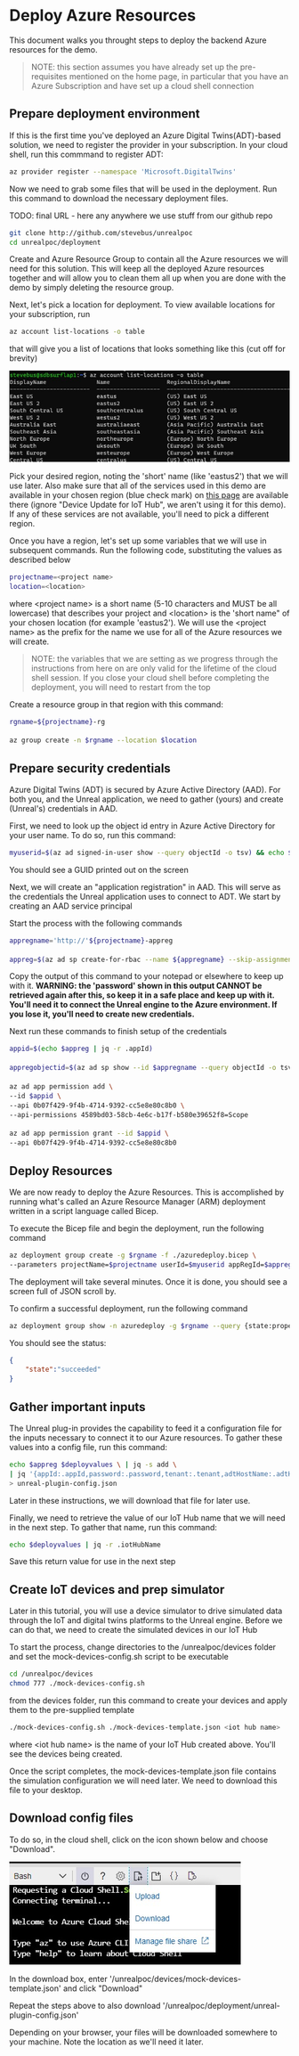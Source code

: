 # Deploy Azure Resources

This document walks you throught steps to deploy the backend Azure resources for the demo.

> NOTE:  this section assumes you have already set up the pre-requisites mentioned on the home page, in particular that you have an Azure Subscription and have set up a cloud shell connection

## Prepare deployment environment

If this is the first time you've deployed an Azure Digital Twins(ADT)-based solution, we need to register the provider in your subscription. In your cloud shell, run this commmand to register ADT:

```bash
az provider register --namespace 'Microsoft.DigitalTwins'
```

Now we need to grab some files that will be used in the deployment. Run this command to download the necessary deployment files.

TODO:  final URL - here any anywhere we use stuff from our github repo

``` bash
git clone http://github.com/stevebus/unrealpoc
cd unrealpoc/deployment
```

Create and Azure Resource Group to contain all the Azure resources we will need for this solution. This will keep all the deployed Azure resources together and will allow you to clean them all up when you are done with the demo by simply deleting the resource group.

Next, let's pick a location for deployment.  To view available locations for your subscription, run

``` bash
az account list-locations -o table
```

that will give you a list of locations that looks something like this (cut off for brevity)

![azure locations](../media/azure-locations.jpg)

Pick your desired region, noting the 'short' name (like 'eastus2') that we will use later.  Also make sure that all of the services used in this demo are available in your chosen region (blue check mark) on [this page](https://azure.microsoft.com/en-us/global-infrastructure/services/?products=functions,signalr-service,digital-twins,event-grid,iot-hub&regions=us-east,us-east-2,us-central,us-north-central,us-south-central,us-west-central,us-west,us-west-2,asia-pacific-east,asia-pacific-southeast,europe-north,europe-west) are available there (ignore "Device Update for IoT Hub", we aren't using it for this demo).  If any of these services are not available, you'll need to pick a different region.

Once you have a region, let's set up some variables that we will use in subsequent commands.  Run the following code, substituting the values as described below

```bash
projectname=<project name>
location=<location>
```

where \<project name> is a short name (5-10 characters and MUST be all lowercase) that describes your project and \<location> is the 'short name" of your chosen location (for example 'eastus2').  We will use the \<project name> as the prefix for the name we use for all of the Azure resources we will create.  

> NOTE:  the variables that we are setting as we progress through the instructions from here on are only valid for the lifetime of the cloud shell session. If you close your cloud shell before completing the deployment, you will need to restart from the top

Create a resource group in that region with this command:

```bash
rgname=${projectname}-rg

az group create -n $rgname --location $location
```

## Prepare security credentials

Azure Digital Twins (ADT) is secured by Azure Active Directory (AAD). For both you, and the Unreal application, we need to gather (yours) and create (Unreal's) credentials in AAD.

First, we need to look up the object id entry in Azure Active Directory for your user name.  To do so, run this command:

``` bash
myuserid=$(az ad signed-in-user show --query objectId -o tsv) && echo $myuserid
```

You should see a GUID printed out on the screen

Next, we will create an "application registration" in AAD. This will serve as the credentials the Unreal application uses to connect to ADT. We start by creating an AAD service principal

Start the process with the following commands

```bash
appregname='http://'${projectname}-appreg

appreg=$(az ad sp create-for-rbac --name ${appregname} --skip-assignment) && echo $appreg | jq
```

Copy the output of this command to your notepad or elsewhere to keep up with it.  __WARNING:  the 'password' shown in this output CANNOT be retrieved again after this, so keep it in a safe place and keep up with it. You'll need it to connect the Unreal engine to the Azure environment. If you lose it, you'll need to create new credentials.__

Next run these commands to finish setup of the credentials

```bash
appid=$(echo $appreg | jq -r .appId)

appregobjectid=$(az ad sp show --id $appregname --query objectId -o tsv) && echo $appregobjectid

az ad app permission add \
--id $appid \
--api 0b07f429-9f4b-4714-9392-cc5e8e80c8b0 \
--api-permissions 4589bd03-58cb-4e6c-b17f-b580e39652f8=Scope

az ad app permission grant --id $appid \
--api 0b07f429-9f4b-4714-9392-cc5e8e80c8b0
```

## Deploy Resources

We are now ready to deploy the Azure Resources. This is accomplished by running what's called an Azure Resource Manager (ARM) deployment written in a script language called Bicep.

To execute the Bicep file and begin the deployment, run the following command

```bash
az deployment group create -g $rgname -f ./azuredeploy.bicep \
--parameters projectName=$projectname userId=$myuserid appRegId=$appregobjectid
```

The deployment will take several minutes.  Once it is done, you should see a screen full of JSON scroll by.

To confirm a successful deployment, run the following command

```bash
az deployment group show -n azuredeploy -g $rgname --query {state:properties.provisioningState}
```

You should see the status:

```json
{
    "state":"succeeded"
}
```

## Gather important inputs

The Unreal plug-in provides the capability to feed it a configuration file for the inputs necessary to connect it to our Azure resources. To gather these values into a config file, run this command:

```bash
echo $appreg $deployvalues \ | jq -s add \
| jq '{appId:.appId,password:.password,tenant:.tenant,adtHostName:.adtHostName,signalRNegotiatePath:.signalRNegotiatePath}' \
> unreal-plugin-config.json

```

Later in these instructions, we will download that file for later use.

Finally, we need to retrieve the value of our IoT Hub name that we will need in the next step. To gather that name, run this command:

```bash
echo $deployvalues | jq -r .iotHubName
```

Save this return value for use in the next step

## Create IoT devices and prep simulator

Later in this tutorial, you will use a device simulator to drive simulated data through the IoT and digital twins platforms to the Unreal engine. Before we can do that, we need to create the simulated devices in our IoT Hub

To start the process, change directories to the /unrealpoc/devices folder and set the mock-devices-config.sh script to be executable

```bash
cd /unrealpoc/devices
chmod 777 ./mock-devices-config.sh
```

from the devices folder, run this command to create your devices and apply them to the pre-supplied template

``` bash
./mock-devices-config.sh ./mock-devices-template.json <iot hub name>
```

where \<iot hub name> is the name of your IoT Hub created above.  You'll see the devices being created.

Once the script completes, the mock-devices-template.json file contains the simulation configuration we will need later. We need to download this file to your desktop.

## Download config files

To do so, in the cloud shell, click on the icon shown below and choose "Download".

![file download](../media/azure-upload-download.jpg)

In the download box, enter '/unrealpoc/devices/mock-devices-template.json' and click "Download"

Repeat the steps above to also download '/unrealpoc/deployment/unreal-plugin-config.json'

Depending on your browser, your files will be downloaded somewhere to your machine.  Note the location as we'll need it later.
